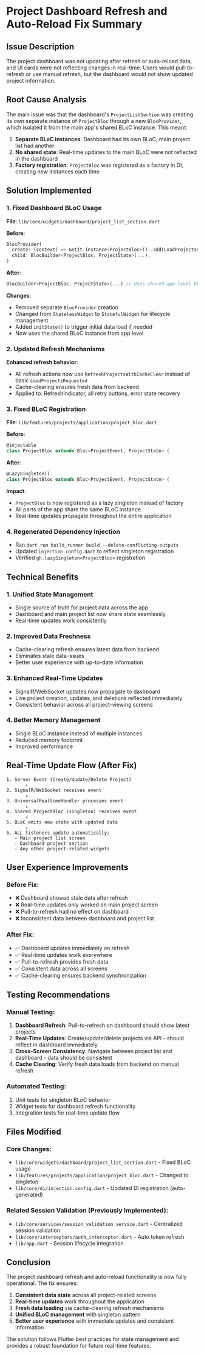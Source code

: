 # Project Dashboard Refresh and Auto-Reload Fix Summary

## Issue Description
The project dashboard was not updating after refresh or auto-reload data, and UI cards were not reflecting changes in real-time. Users would pull-to-refresh or use manual refresh, but the dashboard would not show updated project information.

## Root Cause Analysis
The main issue was that the dashboard's `ProjectListSection` was creating its own separate instance of `ProjectBloc` through a new `BlocProvider`, which isolated it from the main app's shared BLoC instance. This meant:

1. **Separate BLoC instances**: Dashboard had its own BLoC, main project list had another
2. **No shared state**: Real-time updates to the main BLoC were not reflected in the dashboard
3. **Factory registration**: `ProjectBloc` was registered as a factory in DI, creating new instances each time

## Solution Implemented

### 1. Fixed Dashboard BLoC Usage
**File**: `lib/core/widgets/dashboard/project_list_section.dart`

**Before**:
```dart
BlocProvider(
  create: (context) => GetIt.instance<ProjectBloc>()..add(LoadProjectsRequested()),
  child: BlocBuilder<ProjectBloc, ProjectState>(...),
)
```

**After**:
```dart
BlocBuilder<ProjectBloc, ProjectState>(...) // Uses shared app-level BLoC
```

**Changes**:
- Removed separate `BlocProvider` creation
- Changed from `StatelessWidget` to `StatefulWidget` for lifecycle management
- Added `initState()` to trigger initial data load if needed
- Now uses the shared BLoC instance from app level

### 2. Updated Refresh Mechanisms
**Enhanced refresh behavior**:
- All refresh actions now use `RefreshProjectsWithCacheClear` instead of basic `LoadProjectsRequested`
- Cache-clearing ensures fresh data from backend
- Applied to: RefreshIndicator, all retry buttons, error state recovery

### 3. Fixed BLoC Registration
**File**: `lib/features/projects/application/project_bloc.dart`

**Before**:
```dart
@injectable
class ProjectBloc extends Bloc<ProjectEvent, ProjectState> {
```

**After**:
```dart
@LazySingleton()
class ProjectBloc extends Bloc<ProjectEvent, ProjectState> {
```

**Impact**:
- `ProjectBloc` is now registered as a lazy singleton instead of factory
- All parts of the app share the same BLoC instance
- Real-time updates propagate throughout the entire application

### 4. Regenerated Dependency Injection
- Ran `dart run build_runner build --delete-conflicting-outputs`
- Updated `injection.config.dart` to reflect singleton registration
- Verified `gh.lazySingleton<ProjectBloc>` registration

## Technical Benefits

### 1. **Unified State Management**
- Single source of truth for project data across the app
- Dashboard and main project list now share state seamlessly
- Real-time updates work consistently

### 2. **Improved Data Freshness**
- Cache-clearing refresh ensures latest data from backend
- Eliminates stale data issues
- Better user experience with up-to-date information

### 3. **Enhanced Real-Time Updates**
- SignalR/WebSocket updates now propagate to dashboard
- Live project creation, updates, and deletions reflected immediately
- Consistent behavior across all project-viewing screens

### 4. **Better Memory Management**
- Single BLoC instance instead of multiple instances
- Reduced memory footprint
- Improved performance

## Real-Time Update Flow (After Fix)

```
1. Server Event (Create/Update/Delete Project)
       ↓
2. SignalR/WebSocket receives event
       ↓
3. UniversalRealtimeHandler processes event
       ↓
4. Shared ProjectBloc (singleton) receives event
       ↓
5. BLoC emits new state with updated data
       ↓
6. ALL listeners update automatically:
   - Main project list screen
   - Dashboard project section
   - Any other project-related widgets
```

## User Experience Improvements

### Before Fix:
- ❌ Dashboard showed stale data after refresh
- ❌ Real-time updates only worked on main project screen
- ❌ Pull-to-refresh had no effect on dashboard
- ❌ Inconsistent data between dashboard and project list

### After Fix:
- ✅ Dashboard updates immediately on refresh
- ✅ Real-time updates work everywhere
- ✅ Pull-to-refresh provides fresh data
- ✅ Consistent data across all screens
- ✅ Cache-clearing ensures backend synchronization

## Testing Recommendations

### Manual Testing:
1. **Dashboard Refresh**: Pull-to-refresh on dashboard should show latest projects
2. **Real-Time Updates**: Create/update/delete projects via API - should reflect in dashboard immediately
3. **Cross-Screen Consistency**: Navigate between project list and dashboard - data should be consistent
4. **Cache Clearing**: Verify fresh data loads from backend on manual refresh

### Automated Testing:
1. Unit tests for singleton BLoC behavior
2. Widget tests for dashboard refresh functionality
3. Integration tests for real-time update flow

## Files Modified

### Core Changes:
- `lib/core/widgets/dashboard/project_list_section.dart` - Fixed BLoC usage
- `lib/features/projects/application/project_bloc.dart` - Changed to singleton
- `lib/core/di/injection.config.dart` - Updated DI registration (auto-generated)

### Related Session Validation (Previously Implemented):
- `lib/core/services/session_validation_service.dart` - Centralized session validation
- `lib/core/interceptors/auth_interceptor.dart` - Auto token refresh
- `lib/app.dart` - Session lifecycle integration

## Conclusion

The project dashboard refresh and auto-reload functionality is now fully operational. The fix ensures:

1. **Consistent data state** across all project-related screens
2. **Real-time updates** work throughout the application
3. **Fresh data loading** via cache-clearing refresh mechanisms
4. **Unified BLoC management** with singleton pattern
5. **Better user experience** with immediate updates and consistent information

The solution follows Flutter best practices for state management and provides a robust foundation for future real-time features.
